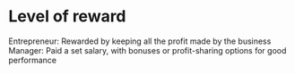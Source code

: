 # Level of reward

Entrepreneur: Rewarded by keeping all the profit made by the business
Manager: Paid a set salary, with bonuses or profit-sharing options for good performance